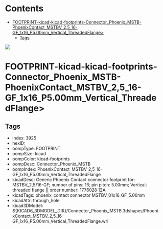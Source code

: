 



Contents
========

* [FOOTPRINT-kicad-kicad-footprints-Connector_Phoenix_MSTB-PhoenixContact_MSTBV_2,5_16-GF_1x16_P5.00mm_Vertical_ThreadedFlange>](#footprint-kicad-kicad-footprints-connector_phoenix_mstb-phoenixcontact_mstbv_25_16-gf_1x16_p500mm_vertical_threadedflange)
	* [Tags](#tags)
  
![][im]
# FOOTPRINT-kicad-kicad-footprints-Connector_Phoenix_MSTB-PhoenixContact_MSTBV_2,5_16-GF_1x16_P5.00mm_Vertical_ThreadedFlange>

## Tags

- index: 3925
- hexID: 
- oompType: FOOTPRINT
- oompSize: kicad
- oompColor: kicad-footprints
- oompDesc: Connector_Phoenix_MSTB
- oompIndex: PhoenixContact_MSTBV_2,5_16-GF_1x16_P5.00mm_Vertical_ThreadedFlange
- kicadDesc: Generic Phoenix Contact connector footprint for: MSTBV_2,5/16-GF; number of pins: 16; pin pitch: 5.00mm; Vertical; threaded flange || order number: 1776028 12A
- kicadTags: phoenix_contact connector MSTBV_01x16_GF_5.00mm
- kicadAttr: through_hole
- kicad3DModel: ${KICAD6_3DMODEL_DIR}/Connector_Phoenix_MSTB.3dshapes/PhoenixContact_MSTBV_2,5_16-GF_1x16_P5.00mm_Vertical_ThreadedFlange.wrl



[im]: image.png
